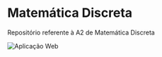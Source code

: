 # Matemática Discreta
Repositório referente à A2 de Matemática Discreta

![Aplicação Web](https://graphs-training.streamlit.app/)
